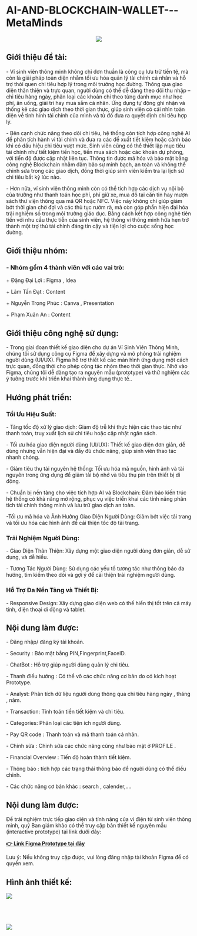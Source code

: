 # AI-AND-BLOCKCHAIN-WALLET---MetaMinds
<p align="center">
  <img src="https://github.com/user-attachments/assets/c3f8e620-b32f-4609-a8fb-8b912d8511a6"/> 
</p>
<h2>Giới thiệu đề tài:</h2>
<p>- Ví sinh viên thông minh không chỉ đơn thuần là công cụ lưu trữ tiền tệ, mà còn là giải pháp toàn diện nhằm tối ưu hóa quản lý tài chính cá nhân và hỗ trợ thói quen chi tiêu hợp lý trong môi trường học đường. Thông qua giao diện thân thiện và trực quan, người dùng có thể dễ dàng theo dõi thu nhập – chi tiêu hàng ngày, phân loại các khoản chi theo từng danh mục như học phí, ăn uống, giải trí hay mua sắm cá nhân. Ứng dụng tự động ghi nhận và thống kê các giao dịch theo thời gian thực, giúp sinh viên có cái nhìn toàn diện về tình hình tài chính của mình và từ đó đưa ra quyết định chi tiêu hợp lý.</p>

<p>- Bên cạnh chức năng theo dõi chi tiêu, hệ thống còn tích hợp công nghệ AI để phân tích hành vi tài chính và đưa ra các đề xuất tiết kiệm hoặc cảnh báo khi có dấu hiệu chi tiêu vượt mức. Sinh viên cũng có thể thiết lập mục tiêu tài chính như tiết kiệm tiền học, tiền mua sách hoặc các khoản dự phòng, với tiến độ được cập nhật liên tục. Thông tin được mã hóa và bảo mật bằng công nghệ Blockchain nhằm đảm bảo sự minh bạch, an toàn và không thể chỉnh sửa trong các giao dịch, đồng thời giúp sinh viên kiểm tra lại lịch sử chi tiêu bất kỳ lúc nào.</p>

<p>- Hơn nữa, ví sinh viên thông minh còn có thể tích hợp các dịch vụ nội bộ của trường như thanh toán học phí, phí giữ xe, mua đồ tại căn tin hay mượn sách thư viện thông qua mã QR hoặc NFC. Việc này không chỉ giúp giảm bớt thời gian chờ đợi và các thủ tục rườm rà, mà còn góp phần hiện đại hóa trải nghiệm số trong môi trường giáo dục. Bằng cách kết hợp công nghệ tiên tiến với nhu cầu thực tiễn của sinh viên, hệ thống ví thông minh hứa hẹn trở thành một trợ thủ tài chính đáng tin cậy và tiện lợi cho cuộc sống học đường.</p>
<h2>Giới thiệu nhóm:</h2>
<h3>- Nhóm gồm 4 thành viên với các vai trò:</h3>
<p>+ Đặng Đại Lợi : Figma , Idea </p>
<p>+ Lâm Tấn Đạt : Content </p>
<p>+ Nguyễn Trọng Phúc : Canva , Presentation </p>
<p>+ Phạm Xuân An : Content  </p>

<h2>Giới thiệu công nghệ sử dụng:</h2>
<p>- Trong giai đoạn thiết kế giao diện cho dự án Ví Sinh Viên Thông Minh, chúng tôi sử dụng công cụ Figma để xây dựng và mô phỏng trải nghiệm người dùng (UI/UX). Figma hỗ trợ thiết kế các màn hình ứng dụng một cách trực quan, đồng thời cho phép cộng tác nhóm theo thời gian thực. Nhờ vào Figma, chúng tôi dễ dàng tạo ra nguyên mẫu (prototype) và thử nghiệm các ý tưởng trước khi triển khai thành ứng dụng thực tế.. </p>

<h2>Hướng phát triển:</h2>
<h3>Tối Ưu Hiệu Suất:</h3>
<p>- Tăng tốc độ xử lý giao dịch:
Giảm độ trễ khi thực hiện các thao tác như thanh toán, truy xuất lịch sử chi tiêu hoặc cập nhật ngân sách.</p>
<p>- Tối ưu hóa giao diện người dùng (UI/UX):
Thiết kế giao diện đơn giản, dễ dùng nhưng vẫn hiện đại và đầy đủ chức năng, giúp sinh viên thao tác nhanh chóng.</p>
<p>- Giảm tiêu thụ tài nguyên hệ thống:
Tối ưu hóa mã nguồn, hình ảnh và tài nguyên trong ứng dụng để giảm tải bộ nhớ và tiêu thụ pin trên thiết bị di động.</p>
<p>- Chuẩn bị nền tảng cho việc tích hợp AI và Blockchain:
Đảm bảo kiến trúc hệ thống có khả năng mở rộng, phục vụ việc triển khai các tính năng phân tích tài chính thông minh và lưu trữ giao dịch an toàn.</p>
<p>-Tối ưu mã hóa và Ảnh Hưởng Giao Diện Người Dùng: Giảm bớt việc tải trang và tối ưu hóa các hình ảnh để cải thiện tốc độ tải trang.</p>

<h3>Trải Nghiệm Người Dùng:</h3>
<p>- Giao Diện Thân Thiện: Xây dựng một giao diện người dùng đơn giản, dễ sử dụng, và dễ hiểu.</p>
<p>- Tương Tác Người Dùng: Sử dụng các yếu tố tương tác như thông báo đa hướng, tìm kiếm theo dõi và gợi ý để cải thiện trải nghiệm người dùng.</p>

<h3>Hỗ Trợ Đa Nền Tảng và Thiết Bị:</h3>
<p>- Responsive Design: Xây dựng giao diện web có thể hiển thị tốt trên cả máy tính, điện thoại di động và tablet.</p>

<h2>Nội dung làm được:</h2>
<p>- Đăng nhập/ đăng ký tài khoản.</p>
<p>- Security : Bảo mật bằng PIN,Fingerprint,FaceID.</p>
<p>- ChatBot : Hỗ trợ giúp người dùng quản lý chi tiêu.</p>
<p>- Thanh điều hướng : Có thể vô các chức năng cơ bản do có kích hoạt Prototype.</p>
<p>- Analyst: Phân tích dữ liệu người dùng thông qua chi tiêu hàng ngày , tháng , năm. </p>
<p>- Transaction: Tính toán tiền tiết kiệm và chi tiêu. </p>
<p>- Categories: Phân loại các tiện ích người dùng. </p>
<p>- Pay QR code : Thanh toán và mã thanh toán cá nhân.</p>
<p>- Chỉnh sửa : Chỉnh sửa các chức năng cũng như bảo mật ở PROFILE .</p>
<p>- Financial Overview : Tiến độ hoàn thành tiết kiệm. </p>
<p>- Thông báo : tích hợp các trạng thái thông báo để người dùng có thể điều chỉnh.</p>
<p>- Các chức năng cơ bản khác : search , calender,....</p>

<h2>Nội dung làm được:</h2>
<p>Để trải nghiệm trực tiếp giao diện và tính năng của ví điện tử sinh viên thông minh, quý Ban giám khảo có thể truy cập bản thiết kế nguyên mẫu (interactive prototype) tại link dưới đây:</p> <p><a href="https://www.figma.com/design/KWwMIk8yBQBu5jEl7fyx9n/Untitled?node-id=0-1&p=f&t=NTQEUqG6WFEFAV2d-0" target="_blank"><strong>👉 Link Figma Prototype tại đây</strong></a></p> <p>Lưu ý: Nếu không truy cập được, vui lòng đăng nhập tài khoản Figma để có quyền xem.</p>

<h2>Hình ảnh thiết kế:</h2>
<img src="https://github.com/user-attachments/assets/78536850-3d7f-4ae3-ba11-f57cb33bff14"/>
<br> <br> <br> <br> <br>
<img src="https://github.com/user-attachments/assets/6fd03d1b-d8c8-4e77-83b3-2242c5787707"/>


